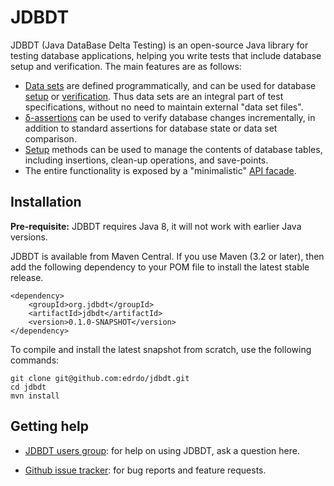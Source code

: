 # JDBDT 

JDBDT (Java DataBase Delta Testing) is an open-source Java library for 
testing database applications, helping you write tests
that include database setup and verification.
The main features are as follows:

* [Data sets](DataSets.html) are defined programmatically, and can be used
for database [setup](DBSetup.html) or [verification](DBAssertions.html). Thus data sets 
are an integral part of test specifications, 
without no need to maintain external "data set files".
* [&delta;-assertions](DBAssertions.html) can be used to verify 
database changes incrementally, in addition to standard
assertions for database state or data set comparison.
* [Setup](DBSetup.html) methods can be used to manage the contents of database
tables, including insertions, clean-up operations, and 
save-points.
* The entire functionality is exposed by a "minimalistic" 
[API facade](Facade.html).


## Installation 

**Pre-requisite:** JDBDT requires Java 8, it will not work 
with earlier Java versions. 

JDBDT is available from Maven Central.
If you use Maven (3.2 or later), then add the following dependency to your POM file
to install the latest stable release.

	<dependency>
		<groupId>org.jdbdt</groupId>
        <artifactId>jdbdt</artifactId>
        <version>0.1.0-SNAPSHOT</version>
    </dependency>

To compile and install the latest snapshot from scratch, use
the following commands:

	git clone git@github.com:edrdo/jdbdt.git
	cd jdbdt
	mvn install 
	
## Getting help 

* [JDBDT users group](https://groups.google.com/forum/#!forum/jdbdt-users): for help on using JDBDT, ask a question here. 

* [Github issue tracker](https://github.com/edrdo/jdbdt/issues): for bug reports and feature requests.
 